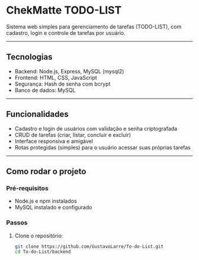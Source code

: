 # ChekMatte TODO-LIST

Sistema web simples para gerenciamento de tarefas (TODO-LIST), com cadastro, login e controle de tarefas por usuário.

---

## Tecnologias

- Backend: Node.js, Express, MySQL (mysql2)
- Frontend: HTML, CSS, JavaScript
- Segurança: Hash de senha com bcrypt
- Banco de dados: MySQL

---

## Funcionalidades

- Cadastro e login de usuários com validação e senha criptografada
- CRUD de tarefas (criar, listar, concluir e excluir)
- Interface responsiva e amigável
- Rotas protegidas (simples) para o usuário acessar suas próprias tarefas

---

## Como rodar o projeto

### Pré-requisitos

- Node.js e npm instalados
- MySQL instalado e configurado

### Passos

1. Clone o repositório:
   ```bash
   git clone https://github.com/GustavoLarre/To-do-List.git
   cd To-do-List/backend
